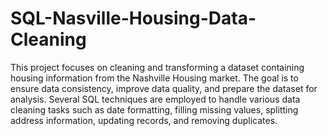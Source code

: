 # SQL-Nasville-Housing-Data-Cleaning
This project focuses on cleaning and transforming a dataset containing housing information from the Nashville Housing market. The goal is to ensure data consistency, improve data quality, and prepare the dataset for analysis. Several SQL techniques are employed to handle various data cleaning tasks such as date formatting, filling missing values, splitting address information, updating records, and removing duplicates.
